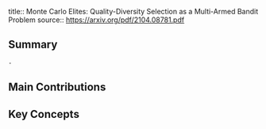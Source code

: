 title:: Monte Carlo Elites: Quality-Diversity Selection as a Multi-Armed Bandit Problem
source:: https://arxiv.org/pdf/2104.08781.pdf

## Summary
	-
## Main Contributions
## Key Concepts